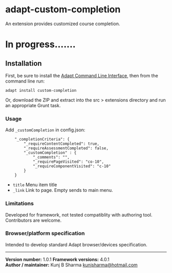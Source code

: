 # adapt-custom-completion  
    
An extension provides customized course completion.

# In progress.......  


## Installation

First, be sure to install the [Adapt Command Line Interface](https://github.com/cajones/adapt-cli), then from the command line run:

    adapt install custom-completion

Or, download the ZIP and extract into the src > extensions directory and run an appropriate Grunt task.


### Usage

Add `_customCompletion` in config.json:

```
	"_completionCriteria": {
        "_requireContentCompleted": true,
        "_requireAssessmentCompleted": false,
        "_customCompletion" : {
            "_comments": "",
            "_requirePageVisited": "co-10",
            "_requireComponentVisited": "c-10"
        }
    }
```

* `title` Menu item title
* `_link` Link to page. Empty sends to main menu.


### Limitations

Developed for framework, not tested compatiblity with authoring tool. Contributors are welcome.

### Browser/platform specification

Intended to develop standard Adapt browser/devices specification.

----------------------------
**Version number:**  1.0.1 
**Framework versions:** 4.0.1      
**Author / maintainer:** Kunj B Sharma <kunjsharma@hotmail.com>     
